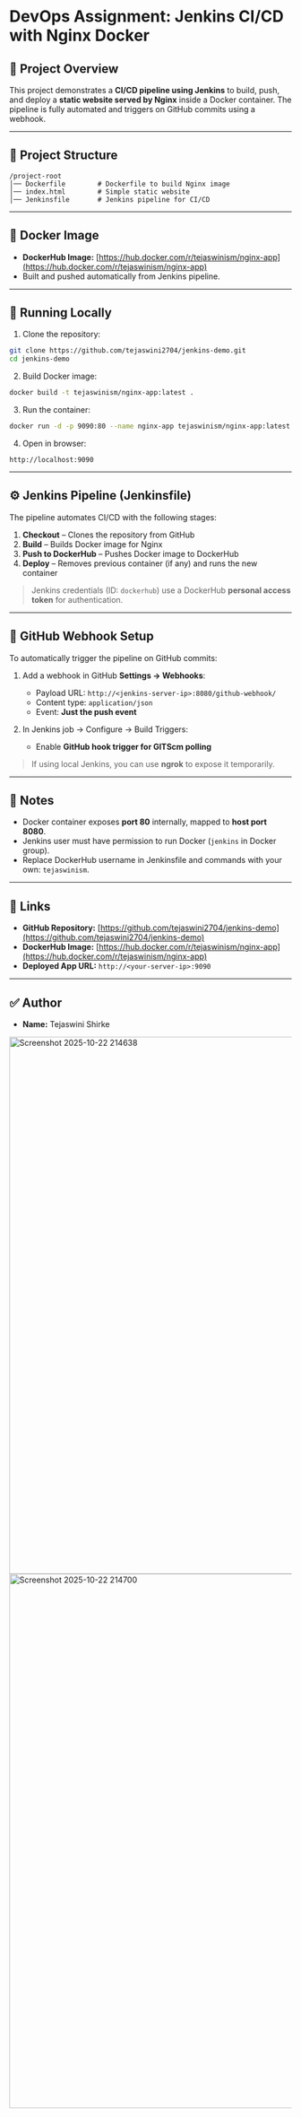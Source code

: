 # DevOps Assignment: Jenkins CI/CD with Nginx Docker

## 🚀 Project Overview

This project demonstrates a **CI/CD pipeline using Jenkins** to build, push, and deploy a **static website served by Nginx** inside a Docker container.
The pipeline is fully automated and triggers on GitHub commits using a webhook.

---

## 📁 Project Structure

```
/project-root
│── Dockerfile        # Dockerfile to build Nginx image
│── index.html        # Simple static website
│── Jenkinsfile       # Jenkins pipeline for CI/CD
```

---

## 🐳 Docker Image

* **DockerHub Image:** [https://hub.docker.com/r/tejaswinism/nginx-app](https://hub.docker.com/r/tejaswinism/nginx-app)
* Built and pushed automatically from Jenkins pipeline.

---

## 🧪 Running Locally

1. Clone the repository:

```bash
git clone https://github.com/tejaswini2704/jenkins-demo.git
cd jenkins-demo
```

2. Build Docker image:

```bash
docker build -t tejaswinism/nginx-app:latest .
```

3. Run the container:

```bash
docker run -d -p 9090:80 --name nginx-app tejaswinism/nginx-app:latest
```

4. Open in browser:

```
http://localhost:9090
```

---

## ⚙️ Jenkins Pipeline (Jenkinsfile)

The pipeline automates CI/CD with the following stages:

1. **Checkout** – Clones the repository from GitHub
2. **Build** – Builds Docker image for Nginx
3. **Push to DockerHub** – Pushes Docker image to DockerHub
4. **Deploy** – Removes previous container (if any) and runs the new container

> Jenkins credentials (ID: `dockerhub`) use a DockerHub **personal access token** for authentication.

---

## 🔗 GitHub Webhook Setup

To automatically trigger the pipeline on GitHub commits:

1. Add a webhook in GitHub **Settings → Webhooks**:

   * Payload URL: `http://<jenkins-server-ip>:8080/github-webhook/`
   * Content type: `application/json`
   * Event: **Just the push event**
2. In Jenkins job → Configure → Build Triggers:

   * Enable **GitHub hook trigger for GITScm polling**

> If using local Jenkins, you can use **ngrok** to expose it temporarily.

---

## 📌 Notes

* Docker container exposes **port 80** internally, mapped to **host port 8080**.
* Jenkins user must have permission to run Docker (`jenkins` in Docker group).
* Replace DockerHub username in Jenkinsfile and commands with your own: `tejaswinism`.

---

## 🔗 Links

* **GitHub Repository:** [https://github.com/tejaswini2704/jenkins-demo](https://github.com/tejaswini2704/jenkins-demo)
* **DockerHub Image:** [https://hub.docker.com/r/tejaswinism/nginx-app](https://hub.docker.com/r/tejaswinism/nginx-app)
* **Deployed App URL:** `http://<your-server-ip>:9090`

---

## ✅ Author

* **Name:** Tejaswini Shirke

<img width="1888" height="958" alt="Screenshot 2025-10-22 214638" src="https://github.com/user-attachments/assets/e2311fe8-5306-4bfd-b6d6-d823772ea1fd" />

<img width="1904" height="953" alt="Screenshot 2025-10-22 214700" src="https://github.com/user-attachments/assets/db33be7f-9085-4c34-b4f0-2ea05ac48cc4" />


